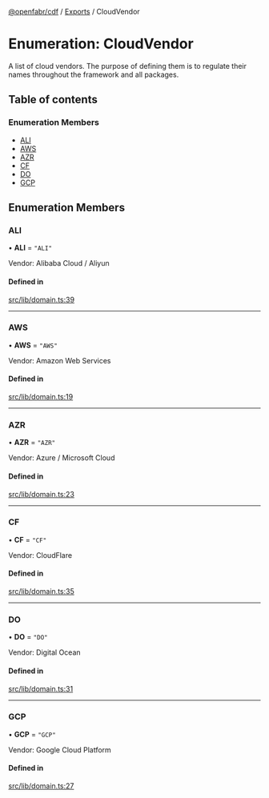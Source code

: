 [@openfabr/cdf](../README.md) / [Exports](../modules.md) / CloudVendor

# Enumeration: CloudVendor

A list of cloud vendors.
The purpose of defining them is to regulate their names throughout the framework and all packages.

## Table of contents

### Enumeration Members

- [ALI](CloudVendor.md#ali)
- [AWS](CloudVendor.md#aws)
- [AZR](CloudVendor.md#azr)
- [CF](CloudVendor.md#cf)
- [DO](CloudVendor.md#do)
- [GCP](CloudVendor.md#gcp)

## Enumeration Members

### ALI

• **ALI** = ``"ALI"``

Vendor: Alibaba Cloud / Aliyun

#### Defined in

[src/lib/domain.ts:39](https://github.com/openfabr/cdf/blob/eefa4b7/core/typescript/src/lib/domain.ts#L39)

___

### AWS

• **AWS** = ``"AWS"``

Vendor: Amazon Web Services

#### Defined in

[src/lib/domain.ts:19](https://github.com/openfabr/cdf/blob/eefa4b7/core/typescript/src/lib/domain.ts#L19)

___

### AZR

• **AZR** = ``"AZR"``

Vendor: Azure / Microsoft Cloud

#### Defined in

[src/lib/domain.ts:23](https://github.com/openfabr/cdf/blob/eefa4b7/core/typescript/src/lib/domain.ts#L23)

___

### CF

• **CF** = ``"CF"``

Vendor: CloudFlare

#### Defined in

[src/lib/domain.ts:35](https://github.com/openfabr/cdf/blob/eefa4b7/core/typescript/src/lib/domain.ts#L35)

___

### DO

• **DO** = ``"DO"``

Vendor: Digital Ocean

#### Defined in

[src/lib/domain.ts:31](https://github.com/openfabr/cdf/blob/eefa4b7/core/typescript/src/lib/domain.ts#L31)

___

### GCP

• **GCP** = ``"GCP"``

Vendor: Google Cloud Platform

#### Defined in

[src/lib/domain.ts:27](https://github.com/openfabr/cdf/blob/eefa4b7/core/typescript/src/lib/domain.ts#L27)

